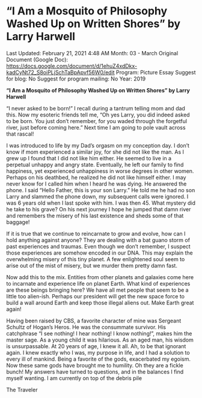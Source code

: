 # “I Am a Mosquito of Philosophy Washed Up on Written Shores” by Larry Harwell

Last Updated: February 21, 2021 4:48 AM
Month: 03 - March
Original Document (Google Doc): https://docs.google.com/document/d/1ehuZ4xdDkx-kadCyNt72_S8oiPLjSchTaBpApvf56W0/edit
Program: Picture Essay
Suggest for blog: No
Suggest for program mailing: No
Year: 2019

**“I Am a Mosquito of Philosophy Washed Up on Written Shores” by Larry Harwell**

“I never asked to be born!” I recall during a tantrum telling mom and dad this. Now my esoteric friends tell me, “Oh yes Larry, you did indeed asked to be born. You just don’t remember, for you waded through the forgetful river, just before coming here.” Next time I am going to pole vault across that rascal!

I was introduced to life by my Dad’s orgasm on my conception day. I don’t know if mom experienced a similar joy, for she did not like the man. As I grew up I found that I did not like him either. He seemed to live in a perpetual unhappy and angry state. Eventually, he left our family to find happiness, yet experienced unhappiness in worse degrees in other women. Perhaps on his deathbed, he realized he did not like himself either. I may never know for I called him when I heard he was dying. He answered the phone. I said “Hello Father, this is your son Larry.” He told me he had no son Larry and slammed the phone down, my subsequent calls were ignored. I was 6 years old when I last spoke with him. I was then 45. What mystery did he take to his grave? On his next journey I hope he jumped that damn river and remembers the misery of his last existence and sheds some of that baggage!

If it is true that we continue to reincarnate to grow and evolve, how can I hold anything against anyone? They are dealing with a bat guano storm of past experiences and traumas. Even though we don’t remember, I suspect those experiences are somehow encoded in our DNA. This may explain the overwhelming misery of this tiny planet. A few enlightened soul seem to arise out of the mist of misery, but we murder them pretty damn fast.

Now add this to the mix. Entities from other planets and galaxies come here to incarnate and experience life on planet Earth. What kind of experiences are these beings bringing here? We have all met people that seem to be a little too alien-ish. Perhaps our president will get the new space force to build a wall around Earth and keep those illegal aliens out. Make Earth great again!

Having been raised by CBS, a favorite character of mine was Sergeant Schultz of Hogan’s Heros. He was the consummate survivor. His catchphrase “I see nothing! I hear nothing! I know nothing!”, makes him the master sage. As a young child it was hilarious. As an aged man, his wisdom is unsurpassable. At 20 years of age, I knew it all. Ah, to be that ignorant again. I knew exactly who I was, my purpose in life, and I had a solution to every ill of mankind. Being a favorite of the gods, exacerbated my egoism. Now these same gods have brought me to humility. Oh they are a fickle bunch! My answers have turned to questions, and in the balances I find myself wanting. I am currently on top of the debris pile

The Traveler